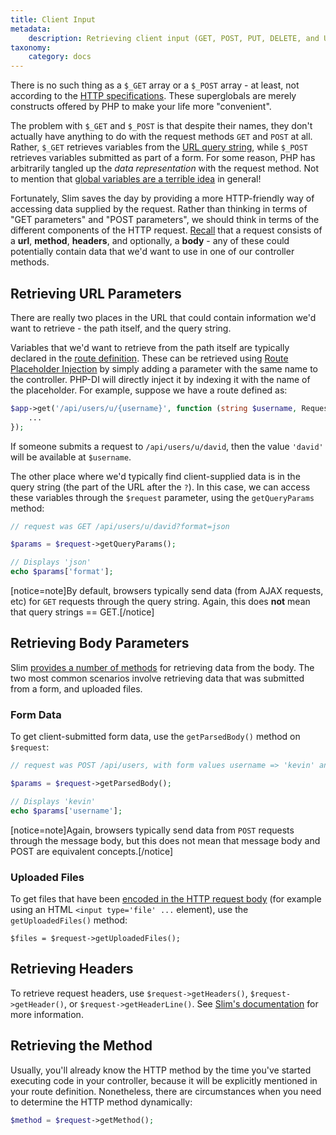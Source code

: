 ```yaml
---
title: Client Input
metadata:
    description: Retrieving client input (GET, POST, PUT, DELETE, and URL arguments) in your controllers.
taxonomy:
    category: docs
---
```


There is no such thing as a `$_GET` array or a `$_POST` array - at least, not according to the [HTTP specifications](https://en.wikipedia.org/wiki/HTTP#Message_Format). These superglobals are merely constructs offered by PHP to make your life more "convenient".

The problem with `$_GET` and `$_POST` is that despite their names, they don't actually have anything to do with the request methods `GET` and `POST` at all. Rather, `$_GET` retrieves variables from the [URL query string](http://php.net/manual/en/reserved.variables.get.php), while `$_POST` retrieves variables submitted as part of a form. For some reason, PHP has arbitrarily tangled up the *data representation* with the request method. Not to mention that [global variables are a terrible idea](http://softwareengineering.stackexchange.com/questions/148108/why-is-global-state-so-evil) in general!

Fortunately, Slim saves the day by providing a more HTTP-friendly way of accessing data supplied by the request. Rather than thinking in terms of "GET parameters" and "POST parameters", we should think in terms of the different components of the HTTP request. [Recall](/routes-and-controllers/rest) that a request consists of a **url**, **method**, **headers**, and optionally, a **body** - any of these could potentially contain data that we'd want to use in one of our controller methods.

## Retrieving URL Parameters

There are really two places in the URL that could contain information we'd want to retrieve - the path itself, and the query string.

Variables that we'd want to retrieve from the path itself are typically declared in the [route definition](/routes-and-controllers/front-controller). These can be retrieved using [Route Placeholder Injection](https://php-di.org/doc/frameworks/slim.html#route-placeholder-injection) by simply adding a parameter with the same name to the controller. PHP-DI will directly inject it by indexing it with the name of the placeholder. For example, suppose we have a route defined as:

```php
$app->get('/api/users/u/{username}', function (string $username, Request $request, Response $response) {
    ...
});
```

If someone submits a request to `/api/users/u/david`, then the value `'david'` will be available at `$username`.

The other place where we'd typically find client-supplied data is in the query string (the part of the URL after the `?`). In this case, we can access these variables through the `$request` parameter, using the `getQueryParams` method:

```php
// request was GET /api/users/u/david?format=json

$params = $request->getQueryParams();

// Displays 'json'
echo $params['format'];
```

[notice=note]By default, browsers typically send data (from AJAX requests, etc) for `GET` requests through the query string. Again, this does **not** mean that query strings == GET.[/notice]

## Retrieving Body Parameters

Slim [provides a number of methods](https://www.slimframework.com/docs/v4/objects/request.html#the-request-body) for retrieving data from the body. The two most common scenarios involve retrieving data that was submitted from a form, and uploaded files.

### Form Data

To get client-submitted form data, use the `getParsedBody()` method on `$request`:

```php
// request was POST /api/users, with form values username => 'kevin' and password => 'hunter2'

$params = $request->getParsedBody();

// Displays 'kevin'
echo $params['username'];
```

[notice=note]Again, browsers typically send data from `POST` requests through the message body, but this does not mean that message body and POST are equivalent concepts.[/notice]

### Uploaded Files

To get files that have been [encoded in the HTTP request body](http://stackoverflow.com/a/26791188/2970321) (for example using an HTML `<input type='file' ...` element), use the `getUploadedFiles()` method:

```
$files = $request->getUploadedFiles();
```

## Retrieving Headers

To retrieve request headers, use `$request->getHeaders()`, `$request->getHeader()`, or `$request->getHeaderLine()`. See [Slim's documentation](https://www.slimframework.com/docs/v4/objects/request.html#the-request-headers) for more information.

## Retrieving the Method

Usually, you'll already know the HTTP method by the time you've started executing code in your controller, because it will be explicitly mentioned in your route definition. Nonetheless, there are circumstances when you need to determine the HTTP method dynamically:

```php
$method = $request->getMethod();
```
